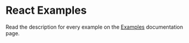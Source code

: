 # React Examples

Read the description for every example on the [Examples](https://agile-ts.org/docs/examples/react) documentation page.